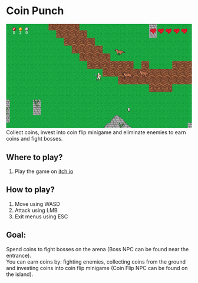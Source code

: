 # Coin Punch
![Game Screenshot](https://github.com/WiktorKociuba/Coin-Punch/blob/main/txt/CoinPunchSS.png)
​Collect coins, invest into coin flip minigame and eliminate enemies to earn coins and fight bosses.

## Where to play?
1) Play the game on [itch.io](https://mejpek.itch.io/coin-punch)

## How to play?
1) Move using WASD
2) Attack using LMB
3) Exit menus using ESC

## Goal:
Spend coins to fight bosses on the arena (Boss NPC can be found near the entrance).<br>
You can earn coins by: fighting enemies, collecting coins from the ground and investing coins into coin flip minigame (Coin Flip NPC can be found on the island). <br>